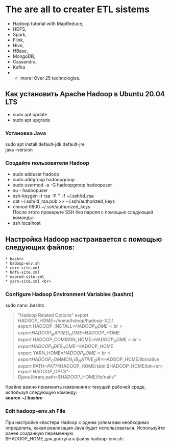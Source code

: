 # The are all to creater ETL sistems
* Hadoop tutorial with MapReduce, 
* HDFS, 
* Spark, 
* Flink, 
* Hive,
* HBase,
* MongoDB,
* Cassandra, 
*  Kafka
* + more! Over 25 technologies.

## Как установить Apache Hadoop в Ubuntu 20.04 LTS
* sudo apt update
* sudo apt upgrade
### Установка Java 
sudo apt install default-jdk default-jre <br>
java -version
### Создайте пользователя Hadoop
* sudo adduser hadoop
* sudo addgroup hadoopgroup
* sudo usermod -a -G hadoopgroup hadoopuser
* su - hadoopuser
* ssh-keygen -t rsa -P '' -f ~/.ssh/id_rsa
* cat ~/.ssh/id_rsa.pub >> ~/.ssh/authorized_keys
* chmod 0600 ~/.ssh/authorized_keys <br>
После этого проверьте SSH без пароля с помощью следующей команды:
* ssh localhost<br>

## Настройка Hadoop настраивается с помощью следующих файлов:

    * bashrc
    * hadoop-env.sh
    * core-site.xml
    * hdfs-site.xml
    * mapred-site-xml
    * yarn-site.xml <br>

### Configure Hadoop Environment Variables (bashrc)
sudo nano .bashrc<br>

>"Hadoop Related Options"
>export HADOOP_HOME=/home/hdoop/hadoop-3.2.1<br>
>export HADOOP_INSTALL=$HADOOP_HOME<br>
>export HADOOP_MAPRED_HOME=$HADOOP_HOME<br>
>export HADOOP_COMMON_HOME=$HADOOP_HOME<br>
>export HADOOP_HDFS_HOME=$HADOOP_HOME<br>
>export YARN_HOME=$HADOOP_HOME<br>
>export HADOOP_COMMON_LIB_NATIVE_DIR=$HADOOP_HOME/lib/native<br>
>export PATH=$PATH:$HADOOP_HOME/sbin:$HADOOP_HOME/bin<br>
>export HADOOP_OPTS"-Djava.library.path=$HADOOP_HOME/lib/nativ"<br>

Крайне важно применить изменения к текущей рабочей среде, используя следующую команду:<br>
 **source ~/.bashrc**
### Edit hadoop-env.sh File
При настройке кластера Hadoop с одним узлом вам необходимо определить, какая реализация 
Java будет использоваться. 
Используйте ранее созданную переменную <br> 
$HADOOP_HOME для доступа к файлу hadoop-env.sh:

